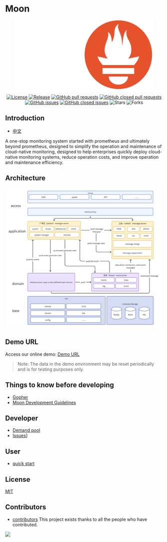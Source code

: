 # Moon

<div align="center">

<span>
<img src="./docs/images/moon.svg" width="220" height="220" alt="logo"/>
<img src="./docs/images/prometheus-logo.svg" width="220" height="220" alt="prometheus"/>
</span>

[![License](https://img.shields.io/github/license/aide-family/moon.svg?style=flat)](https://github.com/aide-family/moon)
[![Release](https://img.shields.io/github/v/release/aide-family/moon?style=flat)](https://github.com/aide-family/moon/releases)
[![GitHub pull requests](https://img.shields.io/github/issues-pr/aide-family/moon?style=flat)](https://github.com/aide-family/moon/pulls)
[![GitHub closed pull requests](https://img.shields.io/github/issues-pr-closed/aide-family/moon?style=flat)](https://github.com/aide-family/moon/pulls?q=is%3Apr+is%3Aclosed)
[![GitHub issues](https://img.shields.io/github/issues/aide-family/moon?style=flat)](https://github.com/aide-family/moon/issues)
[![GitHub closed issues](https://img.shields.io/github/issues-closed/aide-family/moon?style=flat)](https://github.com/aide-family/moon/issues?q=is%3Aissue+is%3Aclosed)
![Stars](https://img.shields.io/github/stars/aide-family/moon?style=flat)
![Forks](https://img.shields.io/github/forks/aide-family/moon?style=flat)
</div>

## Introduction

* [中文](README.md)

A one-stop monitoring system started with prometheus and ultimately beyond prometheus, designed to simplify the operation and maintenance of cloud-native monitoring, designed to help enterprises quickly deploy cloud-native monitoring systems, reduce operation costs, and improve operation and maintenance efficiency.

## Architecture

![architecture-en.png](docs/images/architecture-en.png)

## Demo URL
Access our online demo: [Demo URL](https://moon.aide-cloud.cn/)

> Note: The data in the demo environment may be reset periodically and is for testing purposes only.

## Things to know before developing

* [Gopher](docs/i18n/zh-CN/gopher.md)
* [Moon Development Guidelines](docs/i18n/zh-CN/dev.md)

## Developer

* [Demand pool](https://github.com/orgs/aide-family/projects/1/views/1)
* [Issues](https://github.com/aide-family/moon/issues)]

## User

* [quick start](docs/i18n/quick-start.md)

## License

[MIT](LICENSE)

## Contributors

* [contributors](https://github.com/aide-family/moon/graphs/contributors) This project exists thanks to all the people who have contributed.

<a href="https://github.com/aide-family/moon/graphs/contributors"><img src="https://contributors-img.web.app/image?repo=aide-family/moon" /></a>